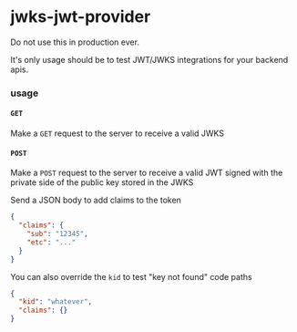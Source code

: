 # jwks-jwt-provider

Do not use this in production ever.

It's only usage should be to test JWT/JWKS integrations for your backend apis.

### usage

#### `GET`

Make a `GET` request to the server to receive a valid JWKS

#### `POST`

Make a `POST` request to the server to receive a valid JWT signed with the private side of the public key stored in the JWKS

Send a JSON body to add claims to the token

```json
{
  "claims": {
    "sub": "12345",
    "etc": "..."
  }
}
```

You can also override the `kid` to test "key not found" code paths

```json
{
  "kid": "whatever",
  "claims": {}
}
```
